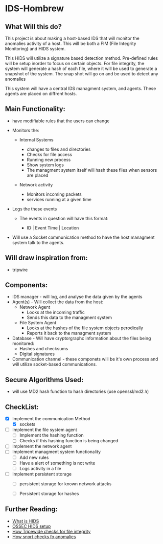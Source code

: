 # IDS-Hombrew

What Will this do?
------------------
This project is about making a host-based IDS that will monitor the anomalies activity of a host. This will be both a FIM (File Integrity Monitoring) and HIDS system.

This HIDS will utilize a signature based detection method. Pre-defined rules will be setup inorder to focus on certain objects. For file integrity, the system will generate a hash of each file, where it will be used to generate a snapshot of the system. 
The snap shot will go on and be used to detect any anomalies 

This system will have a central IDS managment system, and agents. These agents are placed on diffrent hosts.

Main Functionality:
--------------------
* have modifiable rules that the users can change
 
* Monitors the:
  * Internal Systems
    
    * changes to files and directories
    * Checks for file access
    * Running new process
    * Show system logs
    * The managment system itself will hash these files when sensors are placed
      
  * Network activity
    
    * Monitors incoming packets
    * services running at a given time
      
*  Logs the these events
  
    * The events in question will have this format:
      
      * ID | Event Time | Location
        
* Will use a Socket communication method to have the host managment system talk to the agents.

     

Will draw inspiration from:
-------------------------

* tripwire


Components:
-----------
* IDS manager - will log, and analyse the data given by the agents
* Agent(s) - Will collect the data from the host:
  * Network Agent
    * Looks at the incoming traffic
    * Sends this data to the managment system 
  * File System Agent
    * Looks at the hashes of the file system objects perodically
    * Reports it back to the managment system 
* Database - Will have cryptorgraphc information about the files being monitored:
  * Hashes and checksums
  * Digital signatures
* Communication channel - these componets will be it's own process and will utilize socket-based communications.

Secure Algorithms Used:
----------------------
* will use MD2 hash function to hash directories (use openssl/md2.h)

CheckList:
-----------

- [x] Implement the communication Method
  - [x] sockets
- [ ] Implement the file system agent
  - [ ] Implement the hashing function
  - [ ] Checks if this hashing function is being changed
- [ ] Implement the network agent
- [ ] Implement managment system functionality
  - [ ] Add new rules
  - [ ] Have a alert of something is not write
  - [ ] Logs activity in a file
- [ ] Implement persistent storage
  - [ ] persistent storage for known network attacks
  - [ ] Persistent storage for hashes 
     

Further Reading:
-----------------

* [What is HIDS](https://www.bulletproof.co.uk/blog/host-based-intrusion-detection-systems)
* [OSSEC HIDS setup](https://www.youtube.com/watch?v=7c8xowHz0Ko&ab_channel=AkamaiDeveloper)
* [How Tripewide checks for file integrity](https://manpages.ubuntu.com/manpages/focal/man8/tripwire.8.html#:~:text=Using%20the%20policy%20file%20rules,in%20the%20Tripwire%20configuration%20file.)
* [How snort checks fo anomalies](https://www.zenarmor.com/docs/network-security-tutorials/what-is-snort#:~:text=Snort%20uses%20both%20anomaly%2Dbased,identify%20potentially%20harmful%20network%20activities.)


